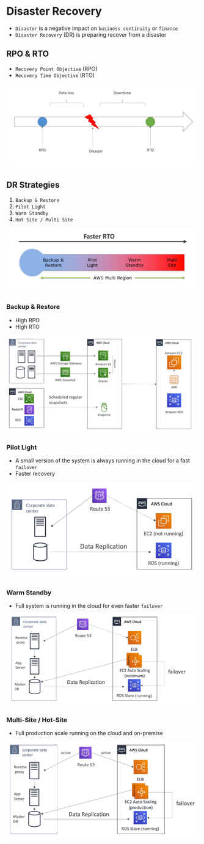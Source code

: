 # Disaster Recovery

- `Disaster` is a negative impact on `business continuity` or `finance`
- `Disaster Recovery` (DR) is preparing recover from a disaster

## RPO & RTO

- `Recovery Point Objective` (RPO)
- `Recovery Time Objective` (RTO)

![RPO & RTO](../images/dr-rpo-rto.png)

## DR Strategies

1. `Backup & Restore`
1. `Pilot Light`
1. `Warm Standby`
1. `Hot Site / Multi Site`

![DR Strategies](../images/dr-strategies.png)

### Backup & Restore

- High RPO
- High RTO

![Backup & Restore](../images/dr-backup-restore.png)

### Pilot Light

- A small version of the system is always running in the cloud for a fast `failover`
- Faster recovery

![Pilot Light](../images/dr-pilot-light.png)

### Warm Standby

- Full system is running in the cloud for even faster `failover`

![Warm Standby](../images/dr-warm-standby.png)

### Multi-Site / Hot-Site

- Full production scale running on the cloud and on-premise

![Multi-Site / Hot-Site](../images/dr-multi-site.png)
